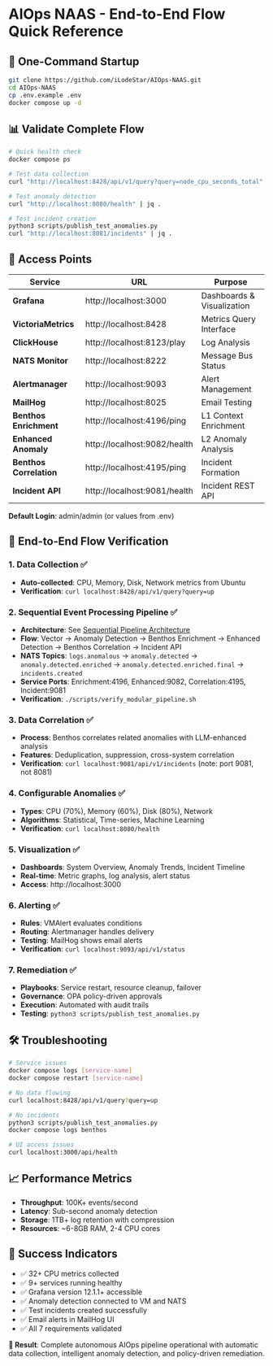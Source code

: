 # AIOps NAAS - End-to-End Flow Quick Reference

## 🚀 One-Command Startup
```bash
git clone https://github.com/iLodeStar/AIOps-NAAS.git
cd AIOps-NAAS
cp .env.example .env
docker compose up -d
```

## 📊 Validate Complete Flow
```bash
# Quick health check
docker compose ps

# Test data collection  
curl "http://localhost:8428/api/v1/query?query=node_cpu_seconds_total" | jq '.data.result | length'

# Test anomaly detection
curl "http://localhost:8080/health" | jq .

# Test incident creation
python3 scripts/publish_test_anomalies.py
curl "http://localhost:8081/incidents" | jq .
```

## 🎯 Access Points

| Service | URL | Purpose |
|---------|-----|---------|
| **Grafana** | http://localhost:3000 | Dashboards & Visualization |
| **VictoriaMetrics** | http://localhost:8428 | Metrics Query Interface |
| **ClickHouse** | http://localhost:8123/play | Log Analysis |
| **NATS Monitor** | http://localhost:8222 | Message Bus Status |
| **Alertmanager** | http://localhost:9093 | Alert Management |
| **MailHog** | http://localhost:8025 | Email Testing |
| **Benthos Enrichment** | http://localhost:4196/ping | L1 Context Enrichment |
| **Enhanced Anomaly** | http://localhost:9082/health | L2 Anomaly Analysis |
| **Benthos Correlation** | http://localhost:4195/ping | Incident Formation |
| **Incident API** | http://localhost:9081/health | Incident REST API |

**Default Login**: admin/admin (or values from .env)

## 🔄 End-to-End Flow Verification

### 1. Data Collection ✅
- **Auto-collected**: CPU, Memory, Disk, Network metrics from Ubuntu
- **Verification**: `curl localhost:8428/api/v1/query?query=up`

### 2. Sequential Event Processing Pipeline ✅  
- **Architecture**: See [Sequential Pipeline Architecture](sequential-pipeline-architecture.md)
- **Flow**: Vector → Anomaly Detection → Benthos Enrichment → Enhanced Detection → Benthos Correlation → Incident API
- **NATS Topics**: `logs.anomalous` → `anomaly.detected` → `anomaly.detected.enriched` → `anomaly.detected.enriched.final` → `incidents.created`
- **Service Ports**: Enrichment:4196, Enhanced:9082, Correlation:4195, Incident:9081
- **Verification**: `./scripts/verify_modular_pipeline.sh`

### 3. Data Correlation ✅
- **Process**: Benthos correlates related anomalies with LLM-enhanced analysis
- **Features**: Deduplication, suppression, cross-system correlation
- **Verification**: `curl localhost:9081/api/v1/incidents` (note: port 9081, not 8081)

### 4. Configurable Anomalies ✅
- **Types**: CPU (70%), Memory (60%), Disk (80%), Network
- **Algorithms**: Statistical, Time-series, Machine Learning
- **Verification**: `curl localhost:8080/health`

### 5. Visualization ✅
- **Dashboards**: System Overview, Anomaly Trends, Incident Timeline
- **Real-time**: Metric graphs, log analysis, alert status
- **Access**: http://localhost:3000

### 6. Alerting ✅
- **Rules**: VMAlert evaluates conditions
- **Routing**: Alertmanager handles delivery
- **Testing**: MailHog shows email alerts
- **Verification**: `curl localhost:9093/api/v1/status`

### 7. Remediation ✅
- **Playbooks**: Service restart, resource cleanup, failover
- **Governance**: OPA policy-driven approvals
- **Execution**: Automated with audit trails
- **Testing**: `python3 scripts/publish_test_anomalies.py`

## 🛠️ Troubleshooting

```bash
# Service issues
docker compose logs [service-name]
docker compose restart [service-name]

# No data flowing  
curl localhost:8428/api/v1/query?query=up

# No incidents
python3 scripts/publish_test_anomalies.py
docker compose logs benthos

# UI access issues
curl localhost:3000/api/health
```

## 📈 Performance Metrics
- **Throughput**: 100K+ events/second
- **Latency**: Sub-second anomaly detection  
- **Storage**: 1TB+ log retention with compression
- **Resources**: ~6-8GB RAM, 2-4 CPU cores

## 🎉 Success Indicators
- ✅ 32+ CPU metrics collected
- ✅ 9+ services running healthy
- ✅ Grafana version 12.1.1+ accessible
- ✅ Anomaly detection connected to VM and NATS
- ✅ Test incidents created successfully
- ✅ Email alerts in MailHog UI
- ✅ All 7 requirements validated

**🎯 Result**: Complete autonomous AIOps pipeline operational with automatic data collection, intelligent anomaly detection, and policy-driven remediation.